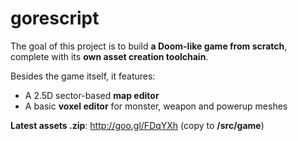 gorescript
==========

The goal of this project is to build **a Doom-like game from scratch**, complete with its **own asset creation toolchain**.

Besides the game itself, it features:

* A 2.5D sector-based **map editor**
* A basic **voxel editor** for monster, weapon and powerup meshes

**Latest assets .zip**: http://goo.gl/FDqYXh (copy to **/src/game**)